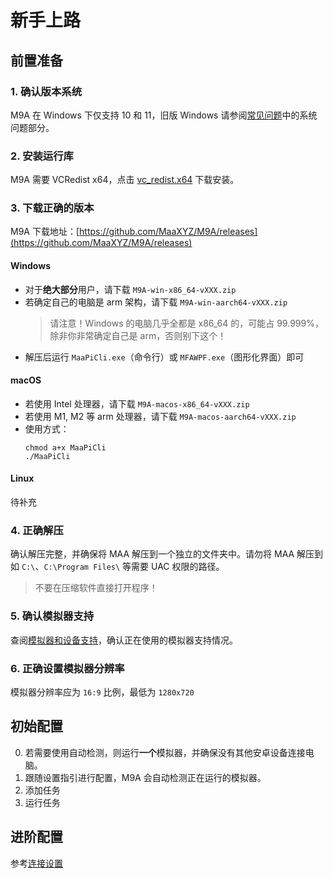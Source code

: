 # 新手上路

## 前置准备

### 1. 确认版本系统

M9A 在 Windows 下仅支持 10 和 11，旧版 Windows 请参阅[常见问题](https://maa.plus/docs/zh-cn/manual/faq.html#%E7%B3%BB%E7%BB%9F%E9%97%AE%E9%A2%98)中的系统问题部分。

### 2. 安装运行库

M9A 需要 VCRedist x64，点击 [vc_redist.x64](https://aka.ms/vs/17/release/vc_redist.x64.exe) 下载安装。

### 3. 下载正确的版本

M9A 下载地址：[https://github.com/MaaXYZ/M9A/releases](https://github.com/MaaXYZ/M9A/releases)

#### Windows

* 对于**绝大部分**用户，请下载 `M9A-win-x86_64-vXXX.zip`
* 若确定自己的电脑是 arm 架构，请下载 `M9A-win-aarch64-vXXX.zip`
  > 请注意！Windows 的电脑几乎全都是 x86\_64 的，可能占 99.999%，除非你非常确定自己是 arm，否则别下这个！
  >
* 解压后运行 `MaaPiCli.exe`（命令行）或 `MFAWPF.exe`（图形化界面）即可

#### macOS

* 若使用 Intel 处理器，请下载 `M9A-macos-x86_64-vXXX.zip`
* 若使用 M1, M2 等 arm 处理器，请下载 `M9A-macos-aarch64-vXXX.zip`
* 使用方式：
  ```shell
  chmod a+x MaaPiCli
  ./MaaPiCli
  ```

#### Linux

待补充

### 4. 正确解压

确认解压完整，并确保将 MAA 解压到一个独立的文件夹中。请勿将 MAA 解压到如 `C:\`、`C:\Program Files\` 等需要 UAC 权限的路径。

> 不要在压缩软件直接打开程序！

### 5. 确认模拟器支持

查阅[模拟器和设备支持](https://maa.plus/docs/zh-cn/manual/device/)，确认正在使用的模拟器支持情况。

### 6. 正确设置模拟器分辨率

模拟器分辨率应为 `16:9` 比例，最低为 `1280x720`

## 初始配置

0. 若需要使用自动检测，则运行**一个**模拟器，并确保没有其他安卓设备连接电脑。
1. 跟随设置指引进行配置，M9A 会自动检测正在运行的模拟器。
2. 添加任务
3. 运行任务

## 进阶配置

参考[连接设置](连接设置.md#连接设置)
